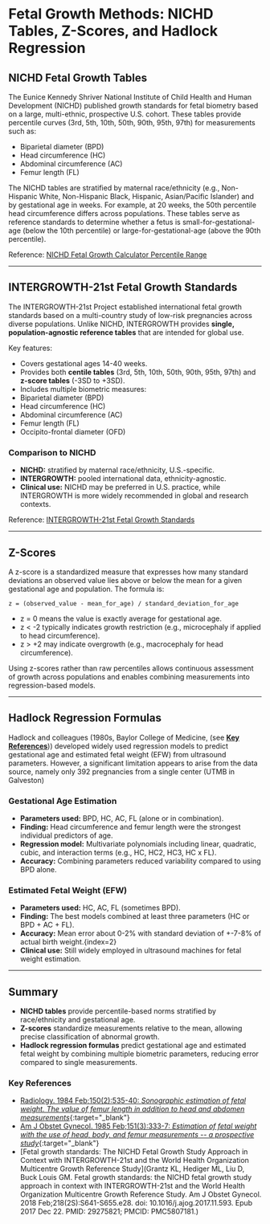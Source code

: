 # Fetal Growth Methods: NICHD Tables, Z-Scores, and Hadlock Regression

## NICHD Fetal Growth Tables
The Eunice Kennedy Shriver National Institute of Child Health and Human Development (NICHD) published growth standards for fetal biometry based on a large, multi-ethnic, prospective U.S. cohort. These tables provide percentile curves (3rd, 5th, 10th, 50th, 90th, 95th, 97th) for measurements such as:
- Biparietal diameter (BPD)
- Head circumference (HC)
- Abdominal circumference (AC)
- Femur length (FL)

The NICHD tables are stratified by maternal race/ethnicity (e.g., Non-Hispanic White, Non-Hispanic Black, Hispanic, Asian/Pacific Islander) and by gestational age in weeks. For example, at 20 weeks, the 50th percentile head circumference differs across populations. These tables serve as reference standards to determine whether a fetus is small-for-gestational-age (below the 10th percentile) or large-for-gestational-age (above the 90th percentile).

Reference: [NICHD Fetal Growth Calculator Percentile Range](https://www.nichd.nih.gov/sites/default/files/inline-files/FGCalculatorPercentileRange.pdf)

---

## INTERGROWTH-21st Fetal Growth Standards
The INTERGROWTH-21st Project established international fetal growth standards based on a multi-country study of low-risk pregnancies across diverse populations. Unlike NICHD, INTERGROWTH provides **single, population-agnostic reference tables** that are intended for global use.

Key features:
- Covers gestational ages 14-40 weeks.
- Provides both **centile tables** (3rd, 5th, 10th, 50th, 90th, 95th, 97th) and **z-score tables** (-3SD to +3SD).
- Includes multiple biometric measures:
 - Biparietal diameter (BPD)
 - Head circumference (HC)
 - Abdominal circumference (AC)
 - Femur length (FL)
 - Occipito-frontal diameter (OFD)

### Comparison to NICHD
- **NICHD:** stratified by maternal race/ethnicity, U.S.-specific.
- **INTERGROWTH:** pooled international data, ethnicity-agnostic.
- **Clinical use:** NICHD may be preferred in U.S. practice, while INTERGROWTH is more widely recommended in global and research contexts.

Reference: [INTERGROWTH-21st Fetal Growth Standards](https://intergrowth21.org/)

---

## Z-Scores
A z-score is a standardized measure that expresses how many standard deviations an observed value lies above or below the mean for a given gestational age and population. The formula is:

```
z = (observed_value - mean_for_age) / standard_deviation_for_age
```

- z = 0 means the value is exactly average for gestational age.
- z < -2 typically indicates growth restriction (e.g., microcephaly if applied to head circumference).
- z > +2 may indicate overgrowth (e.g., macrocephaly for head circumference).

Using z-scores rather than raw percentiles allows continuous assessment of growth across populations and enables combining measurements into regression-based models.

---

## Hadlock Regression Formulas
Hadlock and colleagues (1980s, Baylor College of Medicine, (see [**Key References**](#key-references))) developed widely used regression models to predict gestational age and estimated fetal weight (EFW) from ultrasound parameters. However, a significant limitation appears to arise from the data source, namely only 392 pregnancies from a single center (UTMB in Galveston)

### Gestational Age Estimation
- **Parameters used:** BPD, HC, AC, FL (alone or in combination).
- **Finding:** Head circumference and femur length were the strongest individual predictors of age.
- **Regression model:** Multivariate polynomials including linear, quadratic, cubic, and interaction terms (e.g., HC, HC2, HC3, HC x FL).
- **Accuracy:** Combining parameters reduced variability compared to using BPD alone.

### Estimated Fetal Weight (EFW)
- **Parameters used:** HC, AC, FL (sometimes BPD).
- **Finding:** The best models combined at least three parameters (HC or BPD + AC + FL).
- **Accuracy:** Mean error about 0-2% with standard deviation of +-7-8% of actual birth weight.{index=2}
- **Clinical use:** Still widely employed in ultrasound machines for fetal weight estimation.

---

## Summary
- **NICHD tables** provide percentile-based norms stratified by race/ethnicity and gestational age.
- **Z-scores** standardize measurements relative to the mean, allowing precise classification of abnormal growth.
- **Hadlock regression formulas** predict gestational age and estimated fetal weight by combining multiple biometric parameters, reducing error compared to single measurements.

### Key References
- [Radiology. 1984 Feb;150(2):535-40: *Sonographic estimation of fetal weight. The value of femur length in addition to head and abdomen measurements*](https://pubmed.ncbi.nlm.nih.gov/6691115/){:target="_blank"}
- [Am J Obstet Gynecol. 1985 Feb;151(3):333-7: *Estimation of fetal weight with the use of head, body, and femur measurements -- a prospective study*](https://www.sciencedirect.com/science/article/pii/0002937885902984?via%3Dihub){:target="_blank"}
- [Fetal growth standards: The NICHD Fetal Growth Study Approach in Context with INTERGROWTH-21st and the World Health Organization Multicentre Growth Reference Study](Grantz KL, Hediger ML, Liu D, Buck Louis GM. Fetal growth standards: the NICHD fetal growth study approach in context with INTERGROWTH-21st and the World Health Organization Multicentre Growth Reference Study. Am J Obstet Gynecol. 2018 Feb;218(2S):S641-S655.e28. doi: 10.1016/j.ajog.2017.11.593. Epub 2017 Dec 22. PMID: 29275821; PMCID: PMC5807181.)